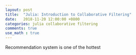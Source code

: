 ```yaml
---
layout: post
title:  "Julia: Introduction to Collaborative Filtering"
date:   2018-11-20 12:00:00 +0800
categories: julia collaborative filtering
comments: true
use_math : true
---
```

Recommendation system is one of the hottest